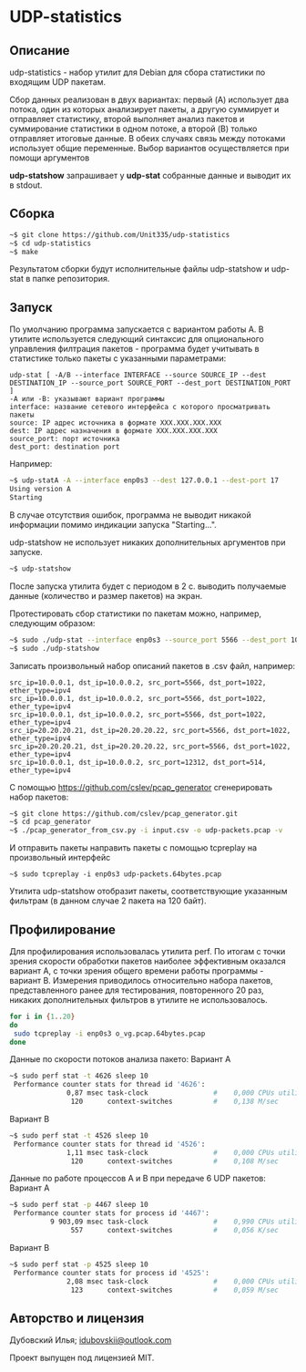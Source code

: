 # UDP-statistics
## Описание

udp-statistics - набор утилит для Debian для сбора статистики по входящим UDP пакетам.

Сбор данных реализован в двух вариантах: первый (A) использует два потока, один из которых анализирует пакеты, а другую суммирует и отправляет статистику, второй выполняет анализ пакетов и суммирование статистики в одном потоке, а второй (B) только отправляет итоговые данные. В обеих случаях связь между потоками использует общие переменные. Выбор вариантов осуществляется при помощи аргументов

**udp-statshow** запрашивает у **udp-stat** собранные данные и выводит их в stdout. 

## Сборка

```sh
~$ git clone https://github.com/Unit335/udp-statistics
~$ cd udp-statistics
~$ make
```

Результатом сборки будут исполнительные файлы udp-statshow и udp-stat в папке репозитория.

## Запуск
По умолчанию программа запускается с вариантом работы A. 
В утилите используется следующий синтаксис для опционального управления филтрация пакетов - программа будет учитывать в статистике только пакеты с указанными параметрами:
```
udp-stat [ -A/B --interface INTERFACE --source SOURCE_IP --dest DESTINATION_IP --source_port SOURCE_PORT --dest_port DESTINATION_PORT ]
-A или -B: указывают вариант программы
interface: название сетевого интерфейса с которого просматривать пакеты
source: IP адрес источника в формате XXX.XXX.XXX.XXX
dest: IP адрес назначения в формате XXX.XXX.XXX.XXX 
source_port: порт источника
dest_port: destination port
```
Например:
```sh
~$ udp-statA -A --interface enp0s3 --dest 127.0.0.1 --dest-port 17 
Using version A
Starting
```
В случае отсутствия ошибок, программа не выводит никакой информации помимо индикации запуска "Starting...".

udp-statshow не использует никаких дополнительных аргументов при запуске.
```sh
~$ udp-statshow 
```
После запуска утилита будет с периодом в 2 с. выводить получаемые данные (количество и размер пакетов) на экран.

Протестировать сбор статистики по пакетам можно, например, следующим образом:

```sh
~$ sudo ./udp-stat --interface enp0s3 --source_port 5566 --dest_port 1022
~$ sudo ./udp-statshow
```
Записать произвольный набор описаний пакетов в .csv файл, например:
```
src_ip=10.0.0.1, dst_ip=10.0.0.2, src_port=5566, dst_port=1022, ether_type=ipv4
src_ip=10.0.0.1, dst_ip=10.0.0.2, src_port=5566, dst_port=1022, ether_type=ipv4
src_ip=10.0.0.1, dst_ip=10.0.0.2, src_port=5566, dst_port=1022, ether_type=ipv4
src_ip=20.20.20.21, dst_ip=20.20.20.22, src_port=5566, dst_port=1022, ether_type=ipv4
src_ip=20.20.20.21, dst_ip=20.20.20.22, src_port=5566, dst_port=1022, ether_type=ipv4
src_ip=10.0.0.1, dst_ip=10.0.0.2, src_port=12312, dst_port=514, ether_type=ipv4
```

С помощью https://github.com/cslev/pcap_generator сгенерировать набор пакетов: 
```sh
~$ git clone https://github.com/cslev/pcap_generator.git
~$ cd pcap_generator
~$ ./pcap_generator_from_csv.py -i input.csv -o udp-packets.pcap -v
```
И отправить пакеты направить пакеты с помощью tcpreplay на произвольный интерфейс
```
~$ sudo tcpreplay -i enp0s3 udp-packets.64bytes.pcap
``` 
Утилита udp-statshow отобразит пакеты, соответствующие указанным фильтрам (в данном случае 2 пакета на 120 байт).

## Профилирование
Для профилирования использовалась утилита perf. По итогам с точки зрения скорости обработки пакетов наиболее эффективным оказался вариант A, с точки зрения общего времени работы программы - вариант B. Измерения приводилось относительно набора пакетов, представленного ранее для тестирования, повторенного 20 раз, никаких дополнительных фильтров в утилите не использовалось.
```sh
for i in {1..20}
do
 sudo tcpreplay -i enp0s3 o_vg.pcap.64bytes.pcap 
done
```

Данные по скорости потоков анализа пакето:
Вариант A
```sh
~$ sudo perf stat -t 4626 sleep 10 
 Performance counter stats for thread id '4626':
              0,87 msec task-clock                #    0,000 CPUs utilized          
               120      context-switches          #    0,138 M/sec   
```
Вариант B
```sh
~$ sudo perf stat -t 4526 sleep 10 
 Performance counter stats for thread id '4526':
              1,11 msec task-clock                #    0,000 CPUs utilized          
               120      context-switches          #    0,108 M/sec  
```

Данные по работе процессов A и B при передаче 6 UDP пакетов:
Вариант A
```sh
~$ sudo perf stat -p 4467 sleep 10 
 Performance counter stats for process id '4467':
          9 903,09 msec task-clock                #    0,990 CPUs utilized          
               557      context-switches          #    0,056 K/sec                   
```
Вариант B
```sh
~$ sudo perf stat -p 4525 sleep 10 
 Performance counter stats for process id '4525':
              2,08 msec task-clock                #    0,000 CPUs utilized          
               123      context-switches          #    0,059 M/sec                    
```

## Авторство и лицензия
Дубовский Илья; idubovskii@outlook.com

Проект выпущен под лицензией MIT.
